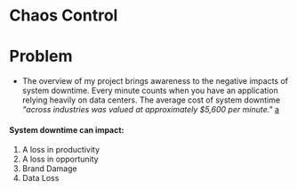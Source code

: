 # Chaos Control

# Problem

- The overview of my project brings awareness to the negative impacts of system downtime. Every minute counts when you have an application relying heavily on data centers.  The average cost of system downtime *"across industries was valued at approximately *$5,600 per minute*."* [a]([https://www.evolven.com/blog/downtime-outages-and-failures-understanding-their-true-costs.html)
#### System downtime can impact:
  1. A loss in productivity
  2. A loss in opportunity
  3. Brand Damage
  4. Data Loss
  
